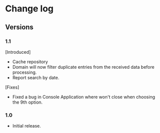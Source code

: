 # Change log

## Versions

### 1.1

[Introduced]

* Cache repository
* Domain will now filter duplicate entries from the received data before processing.
* Report search by date.

[Fixes]

* Fixed a bug in Console Application where won't close when choosing the 9th option.

### 1.0

* Initial release.
